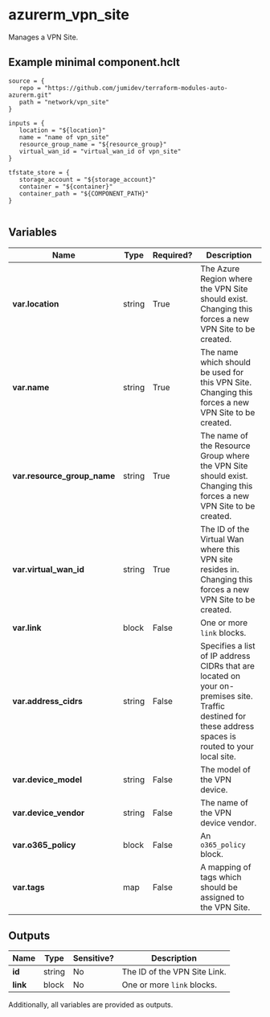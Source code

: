 # azurerm_vpn_site

Manages a VPN Site.

## Example minimal component.hclt

```hcl
source = {
   repo = "https://github.com/jumidev/terraform-modules-auto-azurerm.git" 
   path = "network/vpn_site" 
}

inputs = {
   location = "${location}" 
   name = "name of vpn_site" 
   resource_group_name = "${resource_group}" 
   virtual_wan_id = "virtual_wan_id of vpn_site" 
}

tfstate_store = {
   storage_account = "${storage_account}" 
   container = "${container}" 
   container_path = "${COMPONENT_PATH}" 
}


```

## Variables

| Name | Type | Required? |  Description |
| ---- | ---- | --------- |  ----------- |
| **var.location** | string | True | The Azure Region where the VPN Site should exist. Changing this forces a new VPN Site to be created. | 
| **var.name** | string | True | The name which should be used for this VPN Site. Changing this forces a new VPN Site to be created. | 
| **var.resource_group_name** | string | True | The name of the Resource Group where the VPN Site should exist. Changing this forces a new VPN Site to be created. | 
| **var.virtual_wan_id** | string | True | The ID of the Virtual Wan where this VPN site resides in. Changing this forces a new VPN Site to be created. | 
| **var.link** | block | False | One or more `link` blocks. | 
| **var.address_cidrs** | string | False | Specifies a list of IP address CIDRs that are located on your on-premises site. Traffic destined for these address spaces is routed to your local site. | 
| **var.device_model** | string | False | The model of the VPN device. | 
| **var.device_vendor** | string | False | The name of the VPN device vendor. | 
| **var.o365_policy** | block | False | An `o365_policy` block. | 
| **var.tags** | map | False | A mapping of tags which should be assigned to the VPN Site. | 



## Outputs

| Name | Type | Sensitive? | Description |
| ---- | ---- | --------- | --------- |
| **id** | string | No  | The ID of the VPN Site Link. | 
| **link** | block | No  | One or more `link` blocks. | 

Additionally, all variables are provided as outputs.

